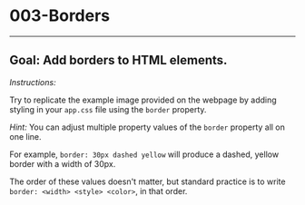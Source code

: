 # 003-Borders
***

## Goal: Add borders to HTML elements.

*Instructions:*

Try to replicate the example image provided on the webpage by adding styling in your
`app.css` file using the `border` property.

*Hint:* You can adjust multiple property values of the `border` property all on one line.

For example, `border: 30px dashed yellow` will produce a dashed, yellow border with a width of 30px.

The order of these values doesn't matter, but standard practice is to write `border: <width> <style> <color>`, in that order.
